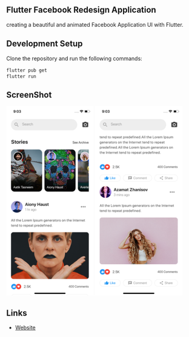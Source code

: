 ## Flutter Facebook Redesign Application

creating a beautiful and animated Facebook Application UI with Flutter.




## Development Setup
Clone the repository and run the following commands:
```
flutter pub get
flutter run
```

## ScreenShot

<img src="assets/screenshot/one.png" height="500em"/>&nbsp;<img src="assets/screenshot/two.png" height="500em" />


## Links

* [Website](https://conveypride.github.io)

